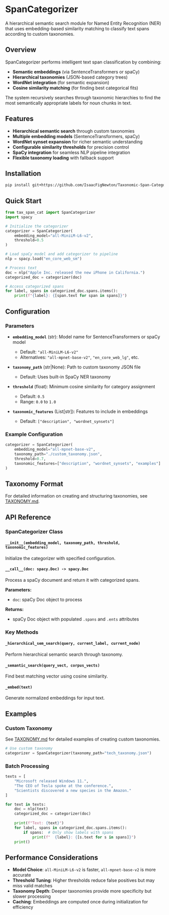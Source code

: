 # SpanCategorizer

A hierarchical semantic search module for Named Entity Recognition (NER) that uses embedding-based similarity matching to classify text spans according to custom taxonomies.

## Overview

SpanCategorizer performs intelligent text span classification by combining:
- **Semantic embeddings** (via SentenceTransformers or spaCy)
- **Hierarchical taxonomies** (JSON-based category trees)
- **WordNet integration** (for semantic expansion)
- **Cosine similarity matching** (for finding best categorical fits)

The system recursively searches through taxonomic hierarchies to find the most semantically appropriate labels for noun chunks in text.

## Features

- **Hierarchical semantic search** through custom taxonomies
- **Multiple embedding models** (SentenceTransformers, spaCy)
- **WordNet synset expansion** for richer semantic understanding  
- **Configurable similarity thresholds** for precision control
- **SpaCy integration** for seamless NLP pipeline integration
- **Flexible taxonomy loading** with fallback support

## Installation

```bash
pip install git+https://github.com/IsaacFigNewton/Taxonomic-Span-Categorization.git
```

## Quick Start

```python
from tax_span_cat import SpanCategorizer
import spacy

# Initialize the categorizer
categorizer = SpanCategorizer(
    embedding_model="all-MiniLM-L6-v2",
    threshold=0.5
)

# Load spaCy model and add categorizer to pipeline
nlp = spacy.load("en_core_web_sm")

# Process text
doc = nlp("Apple Inc. released the new iPhone in California.")
categorized_doc = categorizer(doc)

# Access categorized spans
for label, spans in categorized_doc.spans.items():
    print(f"{label}: {[span.text for span in spans]}")
```

## Configuration

### Parameters

- **`embedding_model`** (str): Model name for SentenceTransformers or spaCy model
  - Default: `"all-MiniLM-L6-v2"`
  - Alternatives: `"all-mpnet-base-v2"`, `"en_core_web_lg"`, etc.

- **`taxonomy_path`** (str|None): Path to custom taxonomy JSON file
  - Default: Uses built-in SpaCy NER taxonomy

- **`threshold`** (float): Minimum cosine similarity for category assignment
  - Default: `0.5`
  - Range: `0.0` to `1.0`

- **`taxonomic_features`** (List[str]): Features to include in embeddings
  - Default: `["description", "wordnet_synsets"]`

### Example Configuration

```python
categorizer = SpanCategorizer(
    embedding_model="all-mpnet-base-v2",
    taxonomy_path="./custom_taxonomy.json",
    threshold=0.7,
    taxonomic_features=["description", "wordnet_synsets", "examples"]
)
```

## Taxonomy Format

For detailed information on creating and structuring taxonomies, see [TAXONOMY.md](TAXONOMY.md).

## API Reference

### SpanCategorizer Class

#### `__init__(embedding_model, taxonomy_path, threshold, taxonomic_features)`
Initialize the categorizer with specified configuration.

#### `__call__(doc: spacy.Doc) -> spacy.Doc`
Process a spaCy document and return it with categorized spans.

**Parameters:**
- `doc`: spaCy Doc object to process

**Returns:**
- spaCy Doc object with populated `.spans` and `.ents` attributes

### Key Methods

#### `_hierarchical_sem_search(query, current_label, current_node)`
Perform hierarchical semantic search through taxonomy.

#### `_semantic_search(query_vect, corpus_vects)`
Find best matching vector using cosine similarity.

#### `_embed(text)`
Generate normalized embeddings for input text.

## Examples

### Custom Taxonomy

See [TAXONOMY.md](docs/TAXONOMY.md) for detailed examples of creating custom taxonomies.

```python
# Use custom taxonomy
categorizer = SpanCategorizer(taxonomy_path="tech_taxonomy.json")
```

### Batch Processing

```python
texts = [
    "Microsoft released Windows 11.",
    "The CEO of Tesla spoke at the conference.",
    "Scientists discovered a new species in the Amazon."
]

for text in texts:
    doc = nlp(text)
    categorized_doc = categorizer(doc)
    
    print(f"Text: {text}")
    for label, spans in categorized_doc.spans.items():
        if spans:  # Only show labels with spans
            print(f"  {label}: {[s.text for s in spans]}")
    print()
```

## Performance Considerations

- **Model Choice**: `all-MiniLM-L6-v2` is faster, `all-mpnet-base-v2` is more accurate
- **Threshold Tuning**: Higher thresholds reduce false positives but may miss valid matches
- **Taxonomy Depth**: Deeper taxonomies provide more specificity but slower processing
- **Caching**: Embeddings are computed once during initialization for efficiency
